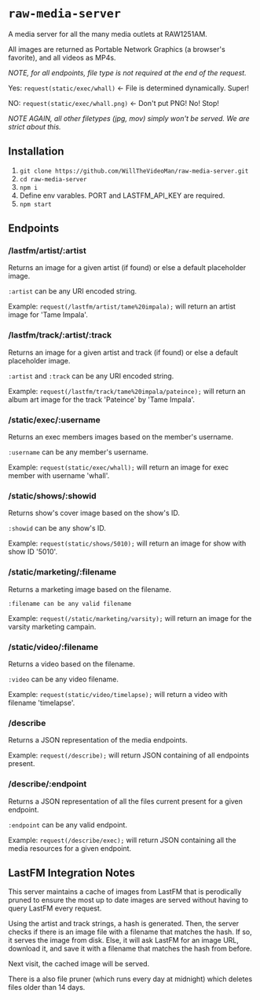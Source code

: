 # `raw-media-server`

A media server for all the many media outlets at RAW1251AM.

All images are returned as Portable Network Graphics (a browser's favorite), and all videos as MP4s.

_NOTE, for all endpoints, file type is not required at the end of the request._

Yes: `request(static/exec/whall)` <- File is determined dynamically. Super!

NO: `request(static/exec/whall.png)` <- Don't put PNG! No! Stop!

_NOTE AGAIN, all other filetypes (jpg, mov) simply won't be served. We are strict about this._

## Installation

1. `git clone https://github.com/WillTheVideoMan/raw-media-server.git`
2. `cd raw-media-server`
3. `npm i`
4. Define env varables. PORT and LASTFM_API_KEY are required.
5. `npm start`

## Endpoints

### /lastfm/artist/:artist

Returns an image for a given artist (if found) or else a default placeholder image.

`:artist` can be any URI encoded string.

Example:
`request(/lastfm/artist/tame%20impala);` will return an artist image for 'Tame Impala'.

### /lastfm/track/:artist/:track

Returns an image for a given artist and track (if found) or else a default placeholder image.

`:artist` and `:track` can be any URI encoded string.

Example:
`request(/lastfm/track/tame%20impala/pateince);` will return an album art image for the track 'Pateince' by 'Tame Impala'.

### /static/exec/:username

Returns an exec members images based on the member's username.

`:username` can be any member's username.

Example:
`request(static/exec/whall);` will return an image for exec member with username 'whall'.

### /static/shows/:showid

Returns show's cover image based on the show's ID.

`:showid` can be any show's ID.

Example:
`request(static/shows/5010);` will return an image for show with show ID '5010'.

### /static/marketing/:filename

Returns a marketing image based on the filename.

`:filename can be any valid filename`

Example:
`request(/static/marketing/varsity);` will return an image for the varsity marketing campain.

### /static/video/:filename

Returns a video based on the filename.

`:video` can be any video filename.

Example:
`request(static/video/timelapse);` will return a video with filename 'timelapse'.

### /describe

Returns a JSON representation of the media endpoints.

Example:
`request(/describe);` will return JSON containing of all endpoints present.

### /describe/:endpoint

Returns a JSON representation of all the files current present for a given endpoint.

`:endpoint` can be any valid endpoint.

Example:
`request(/describe/exec);` will return JSON containing all the media resources for a given endpoint.

## LastFM Integration Notes

This server maintains a cache of images from LastFM that is perodically pruned to ensure the most up to date images are served without having to query LastFM every request.

Using the artist and track strings, a hash is generated. Then, the server checks if there is an image file with a filename that matches the hash. If so, it serves the image from disk. Else, it will ask LastFM for an image URL, download it, and save it with a filename that matches the hash from before.

Next visit, the cached image will be served.

There is a also file pruner (which runs every day at midnight) which deletes files older than 14 days.
